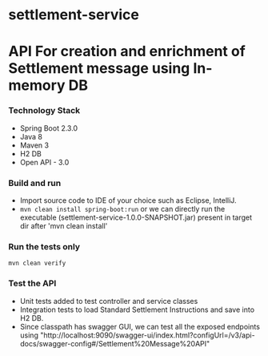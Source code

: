 # settlement-service
# API For creation and enrichment of Settlement message using In-memory DB

### Technology Stack
- Spring Boot 2.3.0
- Java 8
- Maven 3
- H2 DB
- Open API - 3.0

### Build and run
- Import source code to IDE of your choice such as Eclipse, IntelliJ.
- `mvn clean install spring-boot:run` or we can directly run the executable (settlement-service-1.0.0-SNAPSHOT.jar) present in target dir after 'mvn clean install'

### Run the tests only
`mvn clean verify`

### Test the API
- Unit tests added to test controller and service classes
- Integration tests to load Standard Settlement Instructions and save into H2 DB.
- Since classpath has swagger GUI, we can test all the exposed endpoints using "http://localhost:9090/swagger-ui/index.html?configUrl=/v3/api-docs/swagger-config#/Settlement%20Message%20API"

